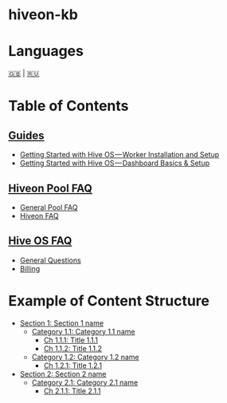 # hiveon-kb

Languages
=================
[🇬🇧](knowledge-base.md#hiveon-kb) | [🇷🇺](knowledge-base_ru.md#hiveon-kb)

Table of Contents
=================
## [Guides](guides/guides.md)
- [Getting Started with Hive OS — Worker Installation and Setup](guides/start_worker_setup.md)
- [Getting Started with Hive OS — Dashboard Basics & Setup](guides/start_dashboard_setup.md)

## [Hiveon Pool FAQ](hiveon_pool_faq/pool_faq.md)
  - [General Pool FAQ](hiveon_pool_faq/general_pool_faq/general_faq_en.md)
  - [Hiveon FAQ](hiveon_pool_faq/hiveon_payouts_faq/payouts_faq_en.md)

## [Hive OS FAQ](hiveos_faq/hiveos_faq.md)
  - [General Questions](hiveos_faq/general/general_en.md)
  - [Billing](hiveos_faq/billing/billing_en.md)

Example of Content Structure
=================

- [Section 1: Section 1 name](section1/section1_en.md#Title_1)
    - [Category 1.1: Category 1.1 name](section1/category1/category1_en.md#Title_1.1)
      * [Ch 1.1.1: Title 1.1.1](section1/category1/chapter1/chapter1_en.md#Title_1.1.1)
      * [Ch 1.1.2: Title 1.1.2](section1/category1/chapter2/chapter2_en.md#Title_1.1.2)
    - [Category 1.2: Category 1.2 name](section1/category2/category2_en.md#Title_1.2)
      * [Ch 1.2.1: Title 1.2.1](section1/category2/chapter1/chapter1_en.md#Title_1.2.1)
- [Section 2: Section 2 name](section2/section2_en.md#Title_2)
    - [Category 2.1: Category 2.1 name](section2/category1/category2_en.md#Title_2.1)
      * [Ch 2.1.1: Title 2.1.1](section2/category1/chapter1/chapter1_en.md#Title_2.1.1)
